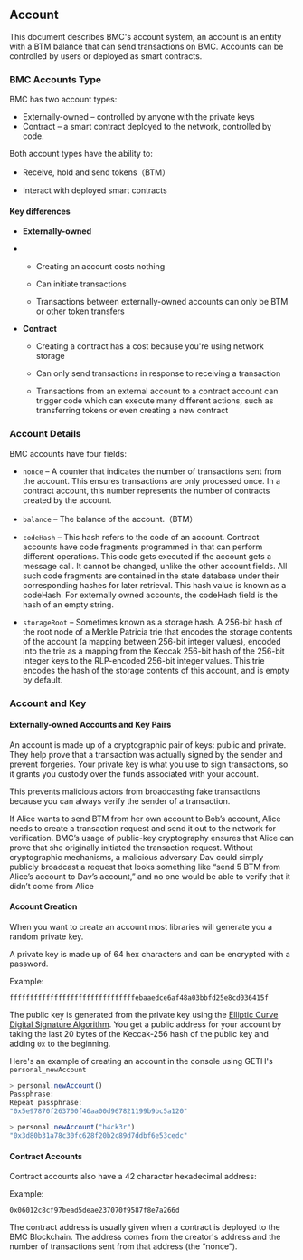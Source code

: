 ## Account

This document describes BMC's account system, an account is an entity with a BTM balance that can send transactions on BMC. Accounts can be controlled by users or deployed as smart contracts.

### BMC Accounts Type  

BMC has two account types: 

- Externally-owned – controlled by anyone with the private keys
- Contract – a smart contract deployed to the network, controlled by code. 

Both account types have the ability to:

- Receive, hold and send tokens（BTM）

- Interact with deployed smart contracts

#### Key differences

- **Externally-owned**
- 
  - Creating an account costs nothing

  - Can initiate transactions

  - Transactions between externally-owned accounts can only be BTM or other token transfers

- **Contract**

  - Creating a contract has a cost because you're using network storage

  - Can only send transactions in response to receiving a transaction

  - Transactions from an external account to a contract account can trigger code which can execute many different actions, such as transferring tokens or even creating a new contract


### Account Details

BMC accounts have four fields:

- `nonce` – A counter that indicates the number of transactions sent from the account. This ensures transactions are only processed once. In a contract account, this number represents the number of contracts created by the account.

- `balance` – The balance of the account.（BTM）

- `codeHash` – This hash refers to the code of an account. Contract accounts have code fragments programmed in that can perform different operations. This code gets executed if the account gets a message call. It cannot be changed, unlike the other account fields. All such code fragments are contained in the state database under their corresponding hashes for later retrieval. This hash value is known as a codeHash. For externally owned accounts, the codeHash field is the hash of an empty string.

- `storageRoot` – Sometimes known as a storage hash. A 256-bit hash of the root node of a Merkle Patricia trie that encodes the storage contents of the account (a mapping between 256-bit integer values), encoded into the trie as a mapping from the Keccak 256-bit hash of the 256-bit integer keys to the RLP-encoded 256-bit integer values. This trie encodes the hash of the storage contents of this account, and is empty by default.

### Account and Key

#### Externally-owned Accounts and Key Pairs 

An account is made up of a cryptographic pair of keys: public and private. They help prove that a transaction was actually signed by the sender and prevent forgeries. Your private key is what you use to sign transactions, so it grants you custody over the funds associated with your account. 

This prevents malicious actors from broadcasting fake transactions because you can always verify the sender of a transaction.

If Alice wants to send BTM from her own account to Bob’s account, Alice needs to create a transaction request and send it out to the network for verification. BMC’s usage of public-key cryptography ensures that Alice can prove that she originally initiated the transaction request. Without cryptographic mechanisms, a malicious adversary Dav could simply publicly broadcast a request that looks something like “send 5 BTM from Alice’s account to Dav’s account,” and no one would be able to verify that it didn’t come from Alice

#### Account Creation  

When you want to create an account most libraries will generate you a random private key.

A private key is made up of 64 hex characters and can be encrypted with a password.

Example:

`fffffffffffffffffffffffffffffffebaaedce6af48a03bbfd25e8cd036415f`

The public key is generated from the private key using the [Elliptic Curve Digital Signature Algorithm](https://wikipedia.org/wiki/Elliptic_Curve_Digital_Signature_Algorithm). You get a public address for your account by taking the last 20 bytes of the Keccak-256 hash of the public key and adding `0x` to the beginning.

Here's an example of creating an account in the console using GETH's `personal_newAccount`

```js
> personal.newAccount()
Passphrase:
Repeat passphrase:
"0x5e97870f263700f46aa00d967821199b9bc5a120"

> personal.newAccount("h4ck3r")
"0x3d80b31a78c30fc628f20b2c89d7ddbf6e53cedc"
```

#### Contract Accounts

Contract accounts also have a 42 character hexadecimal address:

Example:

`0x06012c8cf97bead5deae237070f9587f8e7a266d`

The contract address is usually given when a contract is deployed to the BMC Blockchain. The address comes from the creator's address and the number of transactions sent from that address (the “nonce”).








